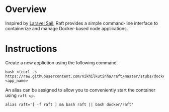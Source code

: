 # Overview
Inspired by [Laravel Sail](https://github.com/laravel/sail), Raft provides a simple command-line interface to containerize and manage Docker-based node applications. 

# Instructions
Create a new appliction using the following command.
```
bash <(curl -s https://raw.githubusercontent.com/nikhilkutinha/raft/master/stubs/docker/bootstrap) <app_name>
```
An alias can be assigned to allow you to conveniently start the container using `raft up`.
```
alias raft='[ -f raft ] && bash raft || bash docker/raft'
```
